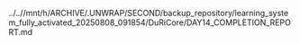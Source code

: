 ../..//mnt/h/ARCHIVE/.UNWRAP/SECOND/backup_repository/learning_system_fully_activated_20250808_091854/DuRiCore/DAY14_COMPLETION_REPORT.md